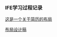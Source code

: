 ### IFE学习过程记录

[这是一个关于简历的布局](https://erinyemm.github.io/Web/resume.html)

[布局设计稿](https://erinyemm.github.io/Web/myDesign.html)
